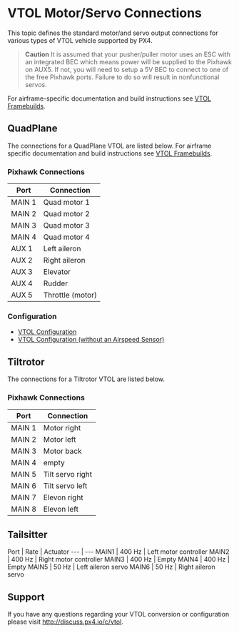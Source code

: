 # VTOL Motor/Servo Connections

This topic defines the standard motor/and servo output connections for various types of VTOL vehicle supported by PX4.

> **Caution** It is assumed that your pusher/puller motor uses an ESC with an
  integrated BEC which means power will be supplied to the Pixhawk on
  AUX5. If not, you will need to setup a 5V BEC to connect to one of the
  free Pixhawk ports. Failure to do so will result in nonfunctional servos.
  
For airframe-specific documentation and build instructions see [VTOL Framebuilds](./framebuild_vtol/README.md).

## QuadPlane

The connections for a QuadPlane VTOL are listed below. For airframe specific documentation and build instructions see [VTOL Framebuilds](./framebuild_vtol/README.md).

### Pixhawk Connections

Port | Connection
--- | ---
MAIN 1   | Quad motor 1
MAIN 2   | Quad motor 2
MAIN 3   | Quad motor 3
MAIN 4   | Quad motor 4
AUX 1    | Left aileron
AUX 2    | Right aileron
AUX 3    | Elevator
AUX 4    | Rudder
AUX 5    | Throttle (motor)


### Configuration

* [VTOL Configuration](../config/vtol_quad_configuration.md)
* [VTOL Configuration (without an Airspeed Sensor)](../advanced_config/vtol_without_airspeed_sensor.md)

## Tiltrotor

The connections for a Tiltrotor VTOL are listed below. 

### Pixhawk Connections

Port | Connection
--- | --- 
MAIN 1 | Motor right
MAIN 2 | Motor left
MAIN 3 | Motor back
MAIN 4 | empty
MAIN 5 | Tilt servo right
MAIN 6 | Tilt servo left
MAIN 7 | Elevon right
MAIN 8 | Elevon left

## Tailsitter

Port | Rate | Actuator
--- | --- 
MAIN1 | 400 Hz | Left motor controller
MAIN2 | 400 Hz | Right motor controller
MAIN3 | 400 Hz | Empty
MAIN4 | 400 Hz | Empty
MAIN5 | 50 Hz  | Left aileron servo
MAIN6 | 50 Hz  | Right aileron servo



## Support

If you have any questions regarding your VTOL conversion or
configuration please visit <http://discuss.px4.io/c/vtol>.


 

